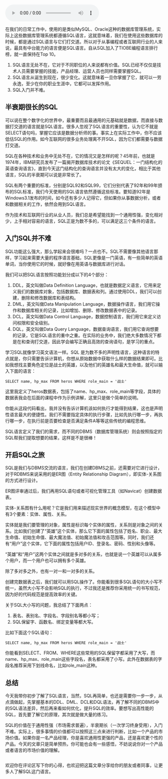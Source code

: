 <audio title="01丨了解SQL：一门半衰期很长的语言" src="https://static001.geekbang.org/resource/audio/40/c3/407ef2c27870f4c4b30739688debf0c3.mp3" controls="controls"></audio> 
<p>在我们的日常工作中，使用的是类似MySQL、Oracle这种的数据库管理系统，实际上这些数据库管理系统都遵循SQL语言，这就意味着，我们在使用这些数据库的时候，都是通过SQL语言与它们打交道。所以对于从事编程或者互联网行业的人来说，最具有中台能力的语言便是SQL语言。自从SQL加入了TIOBE编程语言排行榜，就一直保持在Top 10。</p><ol>
<li>SQL语言无处不在，它对于不同职位的人来说都有价值。SQL已经不仅仅是技术人员需要掌握的技能，产品经理、运营人员也同样需要掌握SQL。</li>
<li>SQL语言从诞生到现在，很少变化。这就意味着一旦你掌握了它，就可以一劳永逸，至少在你的职业生涯中，它都可以发挥作用。</li>
<li>SQL入门并不难。</li>
</ol><h2>半衰期很长的SQL</h2><p>可以说在整个数字化的世界中，最重要而且最通用的元基础就是数据，而直接与数据打交道的语言就是SQL语言。很多人忽视了SQL语言的重要性，认为它不就是SELECT语句吗，掌握它应该是数据分析师的事。事实上在实际工作中，你不应该低估SQL的作用。如今互联网的很多业务处理离不开SQL，因为它们都需要与数据打交道。</p><p>SQL在各种技术和业务中无处不在，它的情况又是怎样的呢？45年前，也就是1974年，IBM研究员发布了一篇揭开数据库技术的论文《SEQUEL：一门结构化的英语查询语言》，直到今天这门结构化的查询语言并没有太大的变化，相比于其他语言，SQL的半衰期可以说是非常长了。</p><!-- [[[read_end]]] --><p>SQL有两个重要的标准，分别是SQL92和SQL99，它们分别代表了92年和99年颁布的SQL标准，我们今天使用的SQL语言依然遵循这些标准。要知道92年是Windows3.1发布的时间，如今还有多少人记得它，但如果你从事数据分析，或者和数据相关的工作，依然会用到SQL语言。</p><p>作为技术和互联网行业的从业人员，我们总是希望能找到一个通用性强，变化相对少，上手相对容易的语言，SQL正是为数不多的，可以满足这三个条件的语言。</p><h2>入门SQL并不难</h2><p>SQL功能这么强大，那么学起来会很难吗？一点也不。SQL不需要像其他语言那样，学习起来需要大量的程序语言基础，SQL更像是一门英语，有一些简单的英语单词，当你使用它的时候，就好像在用英语与数据库进行对话。</p><p>我们可以把SQL语言按照功能划分成以下的4个部分：</p><ol>
<li>DDL，英文叫做Data Definition Language，也就是数据定义语言，它用来定义我们的数据库对象，包括数据库、数据表和列。通过使用DDL，我们可以创建，删除和修改数据库和表结构。</li>
<li>DML，英文叫做Data Manipulation Language，数据操作语言，我们用它操作和数据库相关的记录，比如增加、删除、修改数据表中的记录。</li>
<li>DCL，英文叫做Data Control Language，数据控制语言，我们用它来定义访问权限和安全级别。</li>
<li>DQL，英文叫做Data Query Language，数据查询语言，我们用它查询想要的记录，它是SQL语言的重中之重。在实际的业务中，我们绝大多数情况下都是在和查询打交道，因此学会编写正确且高效的查询语句，是学习的重点。</li>
</ol><p>学习SQL就像学习英文语法一样。SQL 是为数不多的声明性语言，这种语言的特点就是，你只需要告诉计算机，你想从原始数据中获取什么样的数据结果即可。比如我想找主要角色定位是战士的英雄，以及他们的英雄名和最大生命值，就可以输入下面的语言：</p><pre><code>SELECT name, hp_max FROM heros WHERE role_main = '战士'
</code></pre><p>这里我定义了heros数据表，包括了name、hp_max、role_main等字段，具体的数据表我会在后面的课程中作为示例讲解，这里只是做个简单的说明。</p><p>你能从这段代码看出，我并没有告诉计算机该如何执行才能得到结果，这也是声明性语言最大的便捷性。我们不需要指定具体的执行步骤，比如先执行哪一步，再执行哪一步，在执行前是否要检查是否满足条件A等等这些传统的编程思维。</p><p>SQL语言定义了我们的需求，而不同的DBMS（数据库管理系统）则会按照指定的SQL帮我们提取想要的结果，这样是不是很棒！</p><h2>开启SQL之旅</h2><p>SQL是我们与DBMS交流的语言，我们在创建DBMS之前，还需要对它进行设计，对于RDBMS来说采用的是ER图（Entity Relationship Diagram），即实体-关系图的方式进行设计。</p><p>ER图评审通过后，我们再用SQL语句或者可视化管理工具（如Navicat）创建数据表。</p><p>实体-关系图有什么用呢？它是我们用来描述现实世界的概念模型，在这个模型中有3个要素：实体、属性、关系。</p><p>实体就是我们要管理的对象，属性是标识每个实体的属性，关系则是对象之间的关系。比如我们创建了“英雄”这个实体，那么它下面的属性包括了姓名、职业、最大生命值、初始生命值、最大魔法值、初始魔法值和攻击范围等。同时，我们还有“用户”这个实体，它下面的属性包括用户ID、登录名、密码、性别和头像等。</p><p>“英雄”和“用户”这两个实体之间就是多对多的关系，也就是说一个英雄可以从属多个用户，而一个用户也可以拥有多个英雄。</p><p>除了多对多之外，也有一对一和一对多的关系。</p><p>创建完数据表之后，我们就可以用SQL操作了。你能看到很多SQL语句的大小写不统一，虽然大小写不会影响SQL的执行，不过我还是推荐你采用统一的书写规范，因为好的代码规范是提高效率的关键。</p><p>关于SQL大小写的问题，我总结了下面两点：</p><ol>
<li>表名、表别名、字段名、字段别名等都小写；</li>
<li>SQL保留字、函数名、绑定变量等都大写。</li>
</ol><p>比如下面这个SQL语句：</p><pre><code>SELECT name, hp_max FROM heros WHERE role_main = '战士'
</code></pre><p>你能看到SELECT、FROM、WHERE这些常用的SQL保留字都采用了大写，而name、hp_max、role_main这些字段名，表名都采用了小写。此外在数据表的字段名推荐采用下划线命名，比如role_main这种。</p><h2>总结</h2><p>今天我带你初步了解了SQL语言，当然，SQL再简单，也还是需要你一步一步，从点滴做起，先掌握基本的DDL、DML、DCL和DQL语法，再了解不同的DBMS中的SQL语法差异，然后再来看如何优化，提升SQL的效率。要想写出高性能的SQL，首先要了解它的原理，其次就是做大量的练习。</p><p>SQL的价值在于通用性强（市场需求普遍），半衰期长（一次学习终身受用），入门不难。实际上，很多事情的价值都可以按照这三点来进行判断，比如一个产品的市场价值。如果你是一名产品经理，你是喜欢通用性更强的产品，还是喜欢更个性的产品。今天的文章只是简单预热，你可能也会有一些感悟，不妨说说你对一个产品或者语言的市场价值的理解。</p><p><img src="https://static001.geekbang.org/resource/image/9f/d2/9f72d7f01aace4c991d9774a81d051d2.jpg?wh=2418x1708" alt=""></p><p>欢迎你在评论区写下你的心得，也欢迎把这篇文章分享给你的朋友或者同事，让更多人了解SQL这门语言。</p>